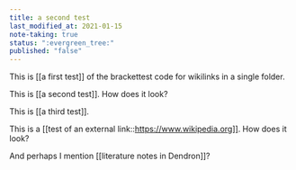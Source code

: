 ```yaml
---
title: a second test
last_modified_at: 2021-01-15
note-taking: true
status: ":evergreen_tree:"
published: "false"
---
```

This is [[a first test]] of the brackettest code for wikilinks in a single folder.  

This is [[a second test]]. How does it look?  

This is [[a third test]].

This is a [[test of an external link::https://www.wikipedia.org]]. How does it look?  

And perhaps I mention [[literature notes in Dendron]]?